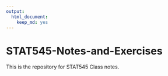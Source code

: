 ```yaml
---
output: 
  html_document: 
    keep_md: yes
---
```

# STAT545-Notes-and-Exercises

This is the repository for STAT545 Class notes.

